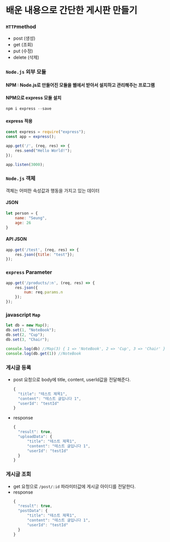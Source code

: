 # 배운 내용으로 간단한 게시판 만들기
### `HTTP`method
- post (생성)
- get (조회)
- put (수정)
- delete (삭제)
### `Node.js` 외부 모듈
#### NPM : Node.js로 만들어진 모듈을 웹에서 받아서 설치하고 관리해주는 프로그램
#### NPM으로 express 모듈 설치
```js
npm i express --save
```
#### express 적용
```js
const express = require("express");
const app = express();

app.get('/', (req, res) => {
    res.send("Hello World!");
});

app.listen(3000);
```
### `Node.js` 객체
객체는 어떠한 속성값과 행동을 가지고 있는 데이터
#### JSON
```js
let person = {
	name: "Seung",
	age: 26
}
```
#### API JSON
```js
app.get('/test', (req, res) => {
    res.json({title: "test"});
});
```
### `express` Parameter
```js
app.get('/products/:n', (req, res) => {
    res.json({
        num: req.params.n
    });
});
```
### javascript `Map`
```js
let db = new Map();
db.set(1, "NoteBook");
db.set(2, "Cup");
db.set(3, "Chair");

console.log(db) //Map(3) { 1 => 'NoteBook', 2 => 'Cup', 3 => 'Chair' }
console.log(db.get(1)) //NoteBook
```

### 게시글 등록
- post 요청으로 body에 title, content, userId값을 전달해준다.
  ```js
  {
    "title": "테스트 제목1",
    "content": "테스트 글입니다 1",
    "userId": "testId"
  }
  ```
- response
  ```js
  {
    "result": true,
    "uploadData": {
        "title": "테스트 제목1",
        "content": "테스트 글입니다 1",
        "userId": "testId"
    }
  }
  ```
### 게시글 조회
- get 요청으로 `/post/:id` 파라미터값에 게시글 아이디를 전달한다.
- response
  ```js
  {
    "result": true,
    "postData": {
        "title": "테스트 제목1",
        "content": "테스트 글입니다 1",
        "userId": "testId"
    }
  }
  ```
